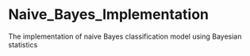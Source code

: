 # Naive_Bayes_Implementation
The implementation of naive Bayes classification model using Bayesian statistics
